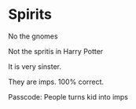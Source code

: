 # Spirits

No the gnomes

Not the spritis in Harry Potter

It is very sinster.

They are imps. 100% correct.


Passcode:
People turns kid into imps
